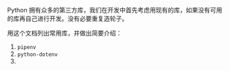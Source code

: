 Python 拥有众多的第三方库，我们在开发中首先考虑用现有的库，如果没有可用的库再自己进行开发。没有必要重复造轮子。

用这个文档列出常用库，并做出简要介绍：

1. `pipenv` 
2. `python-dotenv` 
3. 

